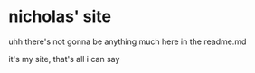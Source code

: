 # nicholas' site
uhh there's not gonna be anything much here in the readme.md

it's my site, that's all i can say

